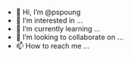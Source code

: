 - 👋 Hi, I’m @pspoung
- 👀 I’m interested in ...
- 🌱 I’m currently learning ...
- 💞️ I’m looking to collaborate on ...
- 📫 How to reach me ...

<!---
pspoung/pspoung is a ✨ special ✨ repository because its `README.md` (this file) appears on your GitHub profile.
You can click the Preview link to take a look at your changes.
--->

